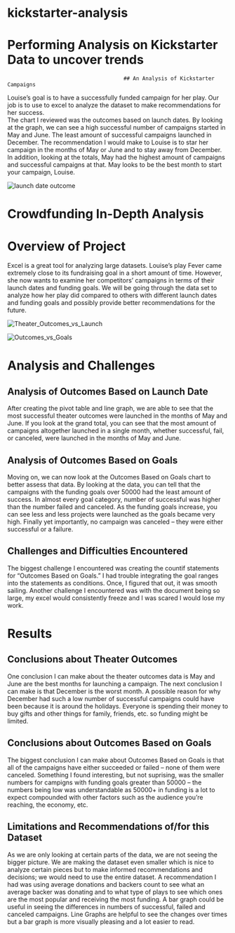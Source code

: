 # kickstarter-analysis #
# Performing Analysis on Kickstarter Data to uncover trends 
                                         ## An Analysis of Kickstarter Campaigns
Louise’s goal is to have a successfully funded campaign for her play. Our job is to use to excel to analyze the dataset to make recommendations for her success.  
The chart I reviewed was the outcomes based on launch dates. By looking at the graph, we can see a high successful number of campaigns started in May and June. The least amount of successful campaigns launched in December. The recommendation I would make to Louise is to star her campaign in the months of May or June and to stay away from December. In addition, looking at the totals, May had the highest amount of campaigns and successful campaigns at that. May looks to be the best month to start your campaign, Louise. 


![launch date outcome](https://user-images.githubusercontent.com/74915619/101298459-10ea2a00-37fc-11eb-9b94-8260e5851219.PNG)


# Crowdfunding In-Depth Analysis #
# Overview of Project 
Excel is a great tool for analyzing large datasets. Louise’s play Fever came extremely close to its fundraising goal in a short amount of time. However, she now wants to examine her competitors’ campaigns in terms of their launch dates and funding goals. We will be going through the data set to analyze how her play did compared to others with different launch dates and funding goals and possibly provide better recommendations for the future. 

![Theater_Outcomes_vs_Launch](https://user-images.githubusercontent.com/74915619/101300190-bf916900-3802-11eb-8eb6-db16996ad386.PNG)

![Outcomes_vs_Goals](https://user-images.githubusercontent.com/74915619/101300204-d0da7580-3802-11eb-86a8-fbb57d25d155.PNG)


# Analysis and Challenges
## Analysis of Outcomes Based on Launch Date
After creating the pivot table and line graph, we are able to see that the most successful theater outcomes were launched in the months of May and June. If you look at the grand total, you can see that the most amount of campaigns altogether launched in a single month, whether successful, fail, or canceled, were launched in the months of May and June. 
## Analysis of Outcomes Based on Goals
Moving on, we can now look at the Outcomes Based on Goals chart to better assess that data. By looking at the data, you can tell that the campaigns with the funding goals over 50000 had the least amount of success. In almost every goal category, number of successful was higher than the number failed and canceled. As the funding goals increase, you can see less and less projects were launched as the goals became very high. Finally yet importantly, no campaign was canceled – they were either successful or a failure. 
## Challenges and Difficulties Encountered
The biggest challenge I encountered was creating the countif statements for “Outcomes Based on Goals.” I had trouble integrating the goal ranges into the statements as conditions. Once, I figured that out, it was smooth sailing. Another challenge I encountered was with the document being so large, my excel would consistently freeze and I was scared I would lose my work. 
# Results
## Conclusions about Theater Outcomes
One conclusion I can make about the theater outcomes data is May and June are the best months for launching a campaign. The next conclusion I can make is that December is the worst month. A possible reason for why December had such a low number of successful campaigns could have been because it is around the holidays. Everyone is spending their money to buy gifts and other things for family, friends, etc. so funding might be limited. 
## Conclusions about Outcomes Based on Goals
The biggest conclusion I can make about Outcomes Based on Goals is that all of the campaigns have either succeeded or failed – none of them were canceled. Something I found interesting, but not suprising, was the smaller numbers for campigns with funding goals greater than 50000 – the numbers being low was understandable as 50000+ in funding is a lot to expect compounded with other factors such as the audience you’re reaching, the economy, etc.
## Limitations and Recommendations of/for this Dataset
As we are only looking at certain parts of the data, we are not seeing the bigger picture. We are making the dataset even smaller which is nice to analyze certain pieces but to make informed recommendations and decisions; we would need to use the entire dataset. A recommendation I had was using average donations and backers count to see what an average backer was donating and to what type of plays to see which ones are the most popular and receiving the most funding. A bar graph could be useful in seeing the differences in numbers of successful, failed and canceled campaigns. Line Graphs are helpful to see the changes over times but a bar graph is more visually pleasing and a lot easier to read. 
